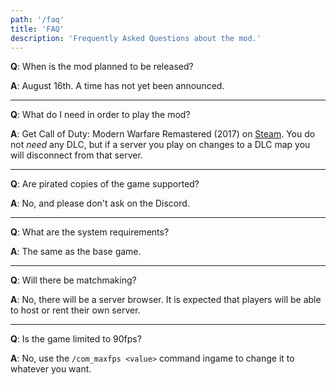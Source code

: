 ```yaml
---
path: '/faq'
title: 'FAQ'
description: 'Frequently Asked Questions about the mod.'
---
```


**Q**: When is the mod planned to be released?

**A**: August 16th. A time has not yet been announced.

---

**Q**: What do I need in order to play the mod?

**A**: Get Call of Duty: Modern Warfare Remastered (2017) on [Steam](https://store.steampowered.com/app/393080). You do not _need_ any DLC, but if a server you play on changes to a DLC map you will disconnect from that server.

---

**Q**: Are pirated copies of the game supported?

**A**: No, and please don't ask on the Discord.

---

**Q**: What are the system requirements?

**A**: The same as the base game.

---

**Q**: Will there be matchmaking?

**A**: No, there will be a server browser. It is expected that players will be able to host or rent their own server.

---

**Q**: Is the game limited to 90fps?

**A**: No, use the `/com_maxfps <value>` command ingame to change it to whatever you want.
